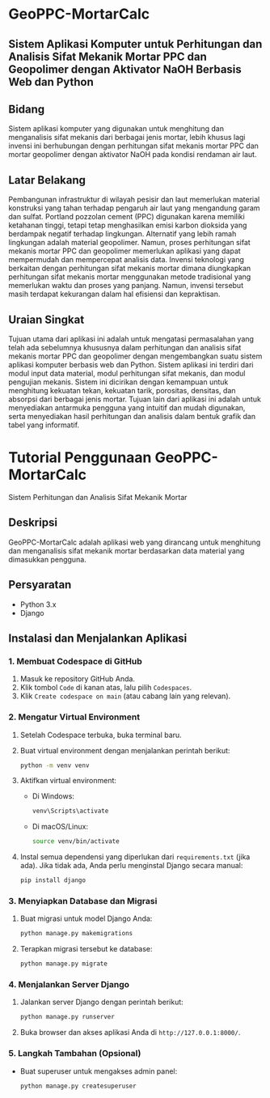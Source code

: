 # GeoPPC-MortarCalc
## Sistem Aplikasi Komputer untuk Perhitungan dan Analisis Sifat Mekanik Mortar PPC dan Geopolimer dengan Aktivator NaOH Berbasis Web dan Python

## Bidang
Sistem aplikasi komputer yang digunakan untuk menghitung dan menganalisis sifat mekanis dari berbagai jenis mortar, lebih khusus lagi invensi ini berhubungan dengan perhitungan sifat mekanis mortar PPC dan mortar geopolimer dengan aktivator NaOH pada kondisi rendaman air laut.

## Latar Belakang
Pembangunan infrastruktur di wilayah pesisir dan laut memerlukan material konstruksi yang tahan terhadap pengaruh air laut yang mengandung garam dan sulfat. Portland pozzolan cement (PPC) digunakan karena memiliki ketahanan tinggi, tetapi tetap menghasilkan emisi karbon dioksida yang berdampak negatif terhadap lingkungan. Alternatif yang lebih ramah lingkungan adalah material geopolimer. Namun, proses perhitungan sifat mekanis mortar PPC dan geopolimer memerlukan aplikasi yang dapat mempermudah dan mempercepat analisis data.
Invensi teknologi yang berkaitan dengan perhitungan sifat mekanis mortar dimana diungkapkan perhitungan sifat mekanis mortar menggunakan metode tradisional yang memerlukan waktu dan proses yang panjang. Namun, invensi tersebut masih terdapat kekurangan dalam hal efisiensi dan kepraktisan.

## Uraian Singkat
Tujuan utama dari aplikasi ini adalah untuk mengatasi permasalahan yang telah ada sebelumnya khususnya dalam perhitungan dan analisis sifat mekanis mortar PPC dan geopolimer dengan mengembangkan suatu sistem aplikasi komputer berbasis web dan Python. Sistem aplikasi ini terdiri dari modul input data material, modul perhitungan sifat mekanis, dan modul pengujian mekanis. Sistem ini dicirikan dengan kemampuan untuk menghitung kekuatan tekan, kekuatan tarik, porositas, densitas, dan absorpsi dari berbagai jenis mortar.
Tujuan lain dari aplikasi ini adalah untuk menyediakan antarmuka pengguna yang intuitif dan mudah digunakan, serta menyediakan hasil perhitungan dan analisis dalam bentuk grafik dan tabel yang informatif.

# Tutorial Penggunaan GeoPPC-MortarCalc
Sistem Perhitungan dan Analisis Sifat Mekanik Mortar

## Deskripsi
GeoPPC-MortarCalc adalah aplikasi web yang dirancang untuk menghitung dan menganalisis sifat mekanik mortar berdasarkan data material yang dimasukkan pengguna.

## Persyaratan
- Python 3.x
- Django

## Instalasi dan Menjalankan Aplikasi

### 1. Membuat Codespace di GitHub
1. Masuk ke repository GitHub Anda.
2. Klik tombol `Code` di kanan atas, lalu pilih `Codespaces`.
3. Klik `Create codespace on main` (atau cabang lain yang relevan).

### 2. Mengatur Virtual Environment
1. Setelah Codespace terbuka, buka terminal baru.
2. Buat virtual environment dengan menjalankan perintah berikut:
    ```sh
    python -m venv venv
    ```

3. Aktifkan virtual environment:
    - Di Windows:
      ```sh
      venv\Scripts\activate
      ```
    - Di macOS/Linux:
      ```sh
      source venv/bin/activate
      ```

4. Instal semua dependensi yang diperlukan dari `requirements.txt` (jika ada). Jika tidak ada, Anda perlu menginstal Django secara manual:
    ```sh
    pip install django
    ```

### 3. Menyiapkan Database dan Migrasi
1. Buat migrasi untuk model Django Anda:
    ```sh
    python manage.py makemigrations
    ```

2. Terapkan migrasi tersebut ke database:
    ```sh
    python manage.py migrate
    ```

### 4. Menjalankan Server Django
1. Jalankan server Django dengan perintah berikut:
    ```sh
    python manage.py runserver
    ```

2. Buka browser dan akses aplikasi Anda di `http://127.0.0.1:8000/`.

### 5. Langkah Tambahan (Opsional)
- Buat superuser untuk mengakses admin panel:
  ```sh
  python manage.py createsuperuser


